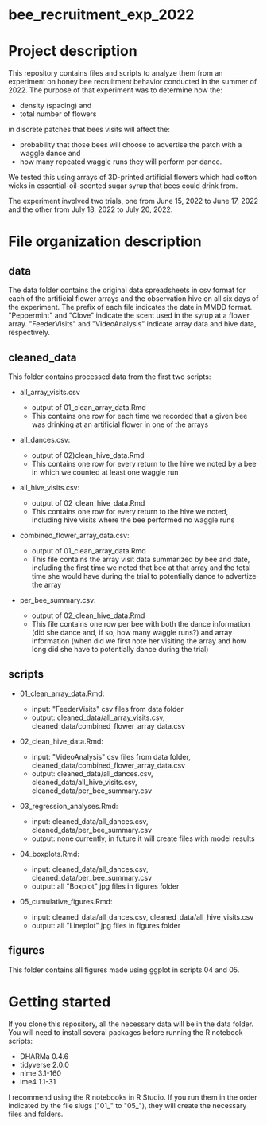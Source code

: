 # bee_recruitment_exp_2022

# Project description

This repository contains files and scripts to analyze them from an experiment on honey bee recruitment behavior conducted in the summer of 2022. The purpose of that experiment was to determine how the:

* density (spacing) and
* total number of flowers

in discrete patches that bees visits will affect the:

* probability that those bees will choose to advertise the patch with a waggle dance and
* how many repeated waggle runs they will perform per dance.

We tested this using arrays of 3D-printed artificial flowers which had cotton wicks in essential-oil-scented sugar syrup that bees could drink from. 

The experiment involved two trials, one from June 15, 2022 to June 17, 2022 and the other from July 18, 2022 to July 20, 2022.


# File organization description

## data

The data folder contains the original data spreadsheets in csv format for each of the artificial flower arrays and the observation hive on all six days of the experiment. The prefix of each file indicates the date in MMDD format. "Peppermint" and "Clove" indicate the scent used in the syrup at a flower array. "FeederVisits" and "VideoAnalysis" indicate array data and hive data, respectively.

## cleaned_data

This folder contains processed data from the first two scripts:

* all_array_visits.csv

  + output of 01_clean_array_data.Rmd
  + This contains one row for each time we recorded that a given bee was drinking at an artificial flower in one of the arrays

* all_dances.csv: 

  + output of 02)clean_hive_data.Rmd
  + This contains one row for every return to the hive we noted by a bee in which we counted at least one waggle run
  
* all_hive_visits.csv: 

  + output of 02_clean_hive_data.Rmd
  + This contains one row for every return to the hive we noted, including hive visits where the bee performed no waggle runs

* combined_flower_array_data.csv: 

  + output of 01_clean_array_data.Rmd
  + This file contains the array visit data summarized by bee and date, including the first time we noted that bee at that array and the total time she would have during the trial to potentially dance to advertize the array
  
* per_bee_summary.csv: 

  + output of 02_clean_hive_data.Rmd 
  + This file contains one row per bee with both the dance information (did she dance and, if so, how many waggle runs?) and array information (when did we first note her visiting the array and how long did she have to potentially dance during the trial)

## scripts

* 01_clean_array_data.Rmd:

  + input: "FeederVisits" csv files from data folder
  + output: cleaned_data/all_array_visits.csv, cleaned_data/combined_flower_array_data.csv

* 02_clean_hive_data.Rmd:

  + input: "VideoAnalysis" csv files from data folder, cleaned_data/combined_flower_array_data.csv
  + output: cleaned_data/all_dances.csv, cleaned_data/all_hive_visits.csv, cleaned_data/per_bee_summary.csv

* 03_regression_analyses.Rmd:

  + input: cleaned_data/all_dances.csv, cleaned_data/per_bee_summary.csv
  + output: none currently, in future it will create files with model results

* 04_boxplots.Rmd:

  + input: cleaned_data/all_dances.csv, cleaned_data/per_bee_summary.csv
  + output: all "Boxplot" jpg files in figures folder

* 05_cumulative_figures.Rmd:

  + input: cleaned_data/all_dances.csv, cleaned_data/all_hive_visits.csv
  + output: all "Lineplot" jpg files in figures folder

## figures

This folder contains all figures made using ggplot in scripts 04 and 05.


# Getting started

If you clone this repository, all the necessary data will be in the data folder. You will need to install several packages before running the R notebook scripts:

* DHARMa 0.4.6
* tidyverse 2.0.0
* nlme 3.1-160
* lme4 1.1-31

I recommend using the R notebooks in R Studio. If you run them in the order indicated by the file slugs ("01_" to "05_"), they will create the necessary files and folders.
